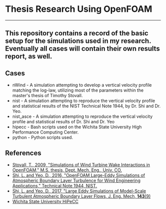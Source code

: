 # **Thesis Research Using OpenFOAM**

----------
This repository contains a record of the basic setup for the simulations used in my research.  Eventually all cases will contain their own results report, as well.  
----------

Cases
-----
* nWind - A simulation attempting to develop a vertical velocity profile matching the log-law, utilizing most of the parameters within the master's thesis of Timothy Stovall.
* nist - A simulation attempting to reproduce the vertical velocity profile and statistical results of the NIST Technical Note 1944, by Dr. Shi and Dr. Yeo.
* nist_asce - A simulation attempting to reproduce the vertical velocity profile and statistical results of Dr. Shi and Dr. Yeo
* hipecc - Bash scripts used on the Wichita State University High Performance Computing Center.
* python - Python scripts used.

References
----------
- [Stovall, T., 2009, "Simulations of Wind Turbine Wake Interactions in OpenFOAM," M.S. thesis, Dept. Mech. Eng., Univ. CO.][1]
- [Shi, L. and Yeo, D., 2016, "OpenFOAM Large-Eddy Simulations of Atmospheric Boundary Layer Turbulence for Wind Engineering Applications," Technical Note 1944, NIST. ][2]
- [Shi, L. and Yeo, D., 2017, "Large Eddy Simulations of Model-Scale Turbulent Atmospheric Boundary Layer Flows, J. Eng. Mech, __143__(9)][3]
- [Wichita State University HiPeCC][4]

[1]: http://gradworks.umi.com/14/69/1469025.html
[2]: https://dx.doi.org/10.6028/NIST.TN.1944
[3]: http://ascelibrary.org/doi/abs/10.1061/(ASCE)EM.1943-7889.0001281
[4]: http://www.hipecc.wichita.edu
